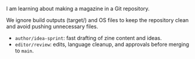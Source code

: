 I am learning about making a magazine in a Git repository.

We ignore build outputs (target/) and OS files to keep the repository clean and avoid pushing unnecessary files.
- `author/idea-sprint`: fast drafting of zine content and ideas.
- `editor/review`: edits, language cleanup, and approvals before merging to `main`.
